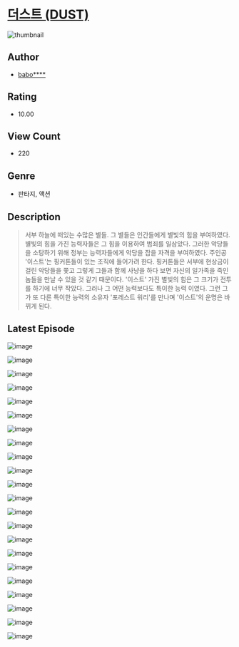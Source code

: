 # [더스트 (DUST)](https://comic.naver.com/challenge/list?titleId=811179)
![thumbnail](https://image-comic.pstatic.net/user_contents_data/challenge_comic/2023/05/25/upload_3487303855101851492_480x623.jpeg)

## Author
- [babo****](https://comic.naver.com/artistTitle?id=367229)

## Rating
- 10.00

## View Count
- 220

## Genre
- 판타지, 액션

## Description
> 서부 하늘에 떠있는 수많은 별들. 그 별들은 인간들에게 별빛의 힘을 부여하였다. 별빛의 힘을 가진 능력자들은 그 힘을 이용하여 범죄를 일삼았다. 그러한 악당들을 소탕하기 위해 정부는 능력자들에게 악당을 잡을 자격을 부여하였다. 주인공 '이스트'는 핑커톤들이 있는 조직에 들어가려 한다. 핑커톤들은 서부에 현상금이 걸린 악당들을 쫓고 그렇게 그들과 함께 사냥을 하다 보면 자신의 일가족을 죽인 놈들을 만날 수 있을 것 같기 때문이다. '이스트' 가진 별빛의 힘은 그 크기가 전투를 하기에 너무 작았다. 그러나 그 어떤 능력보다도 특이한 능력 이였다. 그런 그가 또 다른 특이한 능력의 소유자 '포레스트 워리'를 만나며 '이스트'의 운명은 바뀌게 된다.


## Latest Episode
![image](https://image-comic.pstatic.net/user_contents_data/challenge_comic/2023/05/25/367229/upload_7089000504767242594.jpeg)

![image](https://image-comic.pstatic.net/user_contents_data/challenge_comic/2023/05/25/367229/upload_3918801506902751287.jpeg)

![image](https://image-comic.pstatic.net/user_contents_data/challenge_comic/2023/05/25/367229/upload_7005127553727214903.jpeg)

![image](https://image-comic.pstatic.net/user_contents_data/challenge_comic/2023/05/25/367229/upload_7147886824976048697.jpeg)

![image](https://image-comic.pstatic.net/user_contents_data/challenge_comic/2023/05/25/367229/upload_3761177930226754867.jpeg)

![image](https://image-comic.pstatic.net/user_contents_data/challenge_comic/2023/05/25/367229/upload_3545793480790127414.jpeg)

![image](https://image-comic.pstatic.net/user_contents_data/challenge_comic/2023/05/25/367229/upload_7149573695608415846.jpeg)

![image](https://image-comic.pstatic.net/user_contents_data/challenge_comic/2023/05/25/367229/upload_3833745680432706101.jpeg)

![image](https://image-comic.pstatic.net/user_contents_data/challenge_comic/2023/05/25/367229/upload_7149242540744650854.jpeg)

![image](https://image-comic.pstatic.net/user_contents_data/challenge_comic/2023/05/25/367229/upload_7292566062396551218.jpeg)

![image](https://image-comic.pstatic.net/user_contents_data/challenge_comic/2023/05/25/367229/upload_3702351858329150820.jpeg)

![image](https://image-comic.pstatic.net/user_contents_data/challenge_comic/2023/05/25/367229/upload_3486970522690216756.jpeg)

![image](https://image-comic.pstatic.net/user_contents_data/challenge_comic/2023/05/25/367229/upload_3762247522343794531.jpeg)

![image](https://image-comic.pstatic.net/user_contents_data/challenge_comic/2023/05/25/367229/upload_3558800513610048307.jpeg)

![image](https://image-comic.pstatic.net/user_contents_data/challenge_comic/2023/05/25/367229/upload_4049915159800603185.jpeg)

![image](https://image-comic.pstatic.net/user_contents_data/challenge_comic/2023/05/25/367229/upload_7220507570830992486.jpeg)

![image](https://image-comic.pstatic.net/user_contents_data/challenge_comic/2023/05/25/367229/upload_7233169551702437987.jpeg)

![image](https://image-comic.pstatic.net/user_contents_data/challenge_comic/2023/05/25/367229/upload_7306637638095680049.jpeg)

![image](https://image-comic.pstatic.net/user_contents_data/challenge_comic/2023/05/25/367229/upload_7090416455978608226.jpeg)

![image](https://image-comic.pstatic.net/user_contents_data/challenge_comic/2023/05/25/367229/upload_4122543214783914342.jpeg)

![image](https://image-comic.pstatic.net/user_contents_data/challenge_comic/2023/05/25/367229/upload_7378413761435087921.jpeg)

![image](https://image-comic.pstatic.net/user_contents_data/challenge_comic/2023/05/25/367229/upload_3832625088347844921.jpeg)
